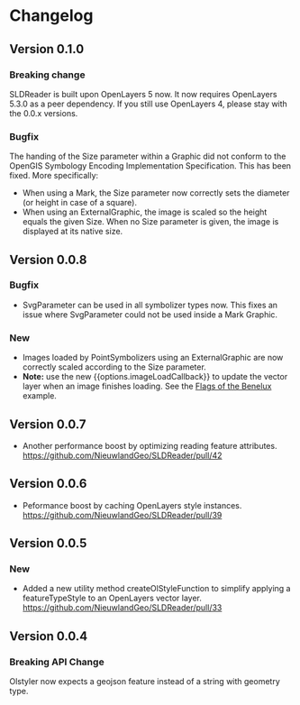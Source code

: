 # Changelog

## Version 0.1.0

### Breaking change
SLDReader is built upon OpenLayers 5 now. It now requires OpenLayers 5.3.0 as a peer dependency. If you still use OpenLayers 4, please stay with the 0.0.x versions.

### Bugfix
The handing of the Size parameter within a Graphic did not conform to the OpenGIS Symbology Encoding Implementation Specification. This has been fixed. More specifically:
* When using a Mark, the Size parameter now correctly sets the diameter (or height in case of a square).
* When using an ExternalGraphic, the image is scaled so the height equals the given Size. When no Size parameter is given, the image is displayed at its native size.

## Version 0.0.8

### Bugfix
* SvgParameter can be used in all symbolizer types now. This fixes an issue where SvgParameter could not be used inside a Mark Graphic.

### New
* Images loaded by PointSymbolizers using an ExternalGraphic are now correctly scaled according to the Size parameter.
* **Note:** use the new {{options.imageLoadCallback}} to update the vector layer when an image finishes loading. See the [Flags of the Benelux](https://nieuwlandgeo.github.io/SLDReader/benelux.html) example.

## Version 0.0.7

* Another performance boost by optimizing reading feature attributes.
https://github.com/NieuwlandGeo/SLDReader/pull/42

## Version 0.0.6

* Peformance boost by caching OpenLayers style instances.
https://github.com/NieuwlandGeo/SLDReader/pull/39

## Version 0.0.5

### New
* Added a new utility method createOlStyleFunction to simplify applying a featureTypeStyle to an OpenLayers vector layer.
https://github.com/NieuwlandGeo/SLDReader/pull/33

## Version 0.0.4

### Breaking API Change

Olstyler now expects a geojson feature instead of a string with geometry type.
